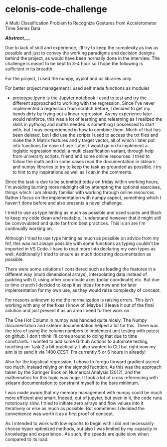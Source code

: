 # celonis-code-challenge

A Multi Classification Problem to Recognize Gestures from Accelerometer Time Series Data



___________Abstract______________

Due to lack of skill and experience, I'll try to keep the complexity as low as possible and just to convey the working paradigms and decision designs behind the project, as would have been normally done in the interview. The challenge is meant to be kept to 3-4 hour so I hope the following is sufficient in its breadth.

For the project, I used the numpy, pyplot and os libraries only.

For better project management I used self made functions as modules

- prototype.ipynb
is the Jupyter notebook I used to test and try the different approached to working with the regression. Since I've never implemented a regression from scratch before, I decided to get my hands dirty by trying out a linear regression. As my experience later would reinforce, this was a lot of learning and relearning as I realized the skills in pythong and maths needed is something I possessed to start with, but I was inexperienced in how to combine them. Much of that has been deleted, but I did use the scripts I used to access the txt files and make the X Matrix features and y target vector, all of which I later put into functions for ease of use. Later, I would go on to implement a logisitic regression model, a multi classification variant, through help from university scripts, friend and some online resources. I tried to follow the math and in some cases read the documentation in sklearn and numpy libraries to try to keep the task as grounded as possible. I try to hint to my inspirations as well as I can in the comments.

Since the task is due to be submitted today on friday within working hours, I'm avoiding burning more midnight oil by attempting the optional 
exercises, things which I am already familiar with working through online resources.
Rather I focus on the implementation with numpy aspect, something which I haven't done before 
and also presents a novel challenge.

I tried to use as type hinting as much as possible and used scales and Black
to keep my code clean and readable. I understand however that it might still be 
convovulated and quite far from best practices. This is an are I'm continually working on.

Although I tried to use type hinting as much as possible on advice from my fnf,
this was not always possible with some functions as typing couldn't be imported
in VS Code. I have to read more into declaring my own types as well. 
Additionally I tried to ensure as much docstring documentation as possible.

There were some solutions I considered such as loading the features in a different way (multi dimensional arrays),
interpolating data instead of padding with 0, using other coordinate axes (polar coordinate) etc. But due to time crunch I decided to keep it as ideas for now and for later implementation for my own use, as they would raise complexity of concept.

For reasons unknown to me the normalization is raising errors. This isn't working with any of the fixes I know of.
Maybe I'll leave it out of the final solution and just present it as an area I need further work on.

The One Hot Column in numpy was handled quite nicely. The Numpy documentation and sklearn documentation
helped a lot for this. There was the idea of using the column numbers to
implement unit testing with pytest on github. I don't think I'll come around to doing that due to time constraints.
I wanted to add some Github Actions to automate testing, touching on Task 2 a bit practically.
I also wanted to CLI but right now my aim is to send it via 1400 CEST. I'm currently
5  or 6 hours in already! 

Also for the logistical regression, I chose to forego forward gradient ascent too much, instead
relying on the sigmoid fucntion. As this was the approach taken by the Springer Book
on Numerical Analysis (2012), and the mathematics for this topic was huge.
It took a lot of cross referencing with sklearn documentation to constraint myself
to the bare minimum.

I was made aware that my memory management with numpy could be much more efficient and smart.
Indeed, out of jupyter, but even in it, the code runs notoriously slow.
I tried to initiate zero arrays and flow values into it iteratively or else as much
as possible. But sometimes I decided the convenience was worth it as a first 
proof of concept.

As I intended to work with low epochs to begin with i did not necessarily choose
hyper optimized methods, but also I was limited by my capacity in knowledge and experience
. As such, the speeds are quite slow when compared to its load. 



